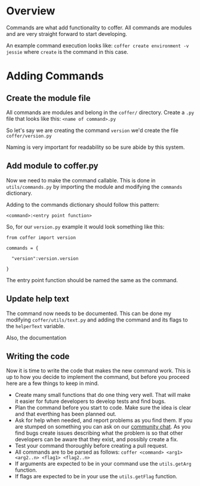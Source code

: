 # Overview

Commands are what add functionality to coffer. All commands are modules and are very straight forward to start developing. 

An example command execution looks like: `coffer create environment -v jessie` where `create` is the command in this case.

# Adding Commands

## Create the module file

All commands are modules and belong in the `coffer/` directory. 
Create a `.py` file that looks like this: `<name of command>.py`

So let's say we are creating the command `version` we'd create the
file `coffer/version.py`

Naming is very important for readability so be sure abide by this system.


## Add module to coffer.py

Now we need to make the command callable. This is done in `utils/commands.py`
by importing the module and modifying the `commands` dictionary. 

Adding to the commands dictionary should follow this pattern:

`<command>:<entry point function>`

So, for our `version.py` example it would look something like this:

```
from coffer import version

commands = {
     
  "version":version.version  

}
```

The entry point function should be named the same as the command.


## Update help text

The command now needs to be documented. This can be done my modifying
`coffer/utils/text.py` and adding the command and its flags
to the `helperText` variable. 

Also, the documentation 

## Writing the code

Now it is time to write the code that makes the new command work. This is up 
to how you decide to implement the command, but before you proceed here are a few things to keep in mind.

- Create many small functions that do one thing very well. That will make it easier for future developers to develop tests and find bugs.
- Plan the command before you start to code. Make sure the idea is clear and that everthing has been planned out.
- Ask for help when needed, and report problems as you find them. If you are stumped on something you can ask on our [community chat](https://gitter.im/cofferproject/Lobby).
  As you find bugs create issues describing what the problem is so that other developers can be aware that they exist, and possibly create a fix. 
- Test your command thoroughly before creating a pull request.
- All commands are to be parsed as follows: `coffer <command> <arg1> <arg2..n> <flag1> <flag2..n>` 
- If arguments are expected to be in your command use the `utils.getArg` function. 
- If flags are expected to be in your use the `utils.getFlag` function. 
